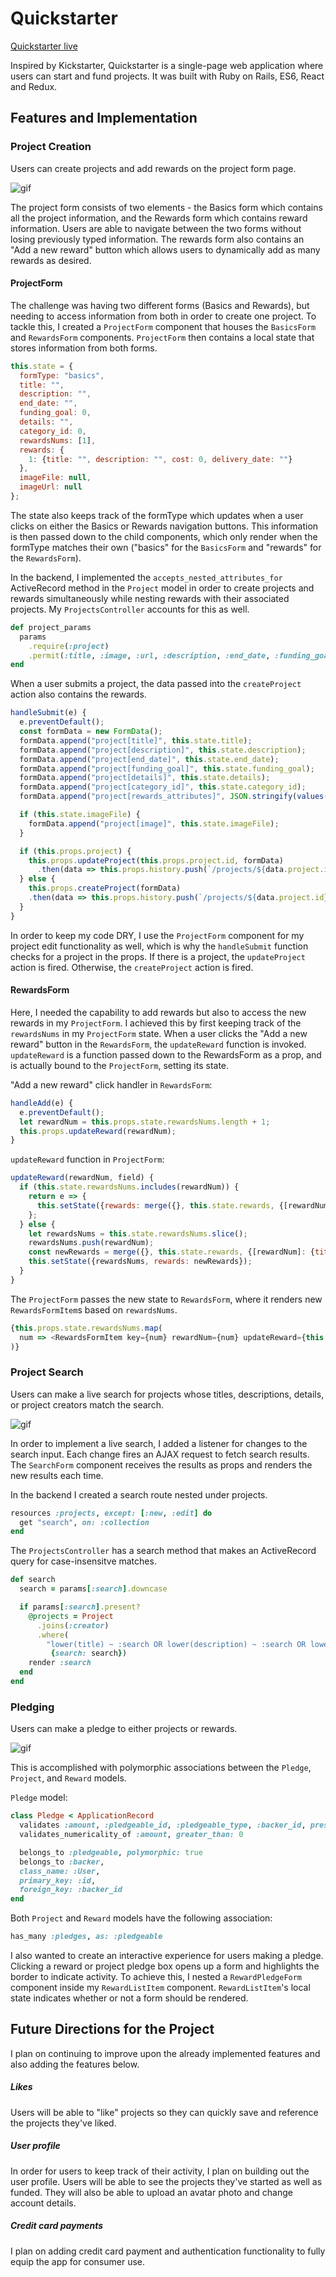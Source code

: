 # Quickstarter

[Quickstarter live](quickstarter-ll.herokuapp.com)

Inspired by Kickstarter, Quickstarter is a single-page web application where users can start and fund projects. It was built with Ruby on Rails, ES6, React and Redux.

## Features and Implementation

### Project Creation

Users can create projects and add rewards on the project form page.

![gif](https://media.giphy.com/media/l1K9EdZFjwQtOCvOo/giphy.gif)

The project form consists of two elements - the Basics form which contains all the project information, and the Rewards form which contains reward information. Users are able to navigate between the two forms without losing previously typed information. The rewards form also contains an "Add a new reward" button which allows users to dynamically add as many rewards as desired.

#### ProjectForm

The challenge was having two different forms (Basics and Rewards), but needing to access information from both in order to create one project. To tackle this, I created a `ProjectForm` component that houses the `BasicsForm` and `RewardsForm` components. `ProjectForm` then contains a local state that stores information from both forms.

```javascript
this.state = {
  formType: "basics",
  title: "",
  description: "",
  end_date: "",
  funding_goal: 0,
  details: "",
  category_id: 0,
  rewardsNums: [1],
  rewards: {
    1: {title: "", description: "", cost: 0, delivery_date: ""}
  },
  imageFile: null,
  imageUrl: null
};
```

The state also keeps track of the formType which updates when a user clicks on either the Basics or Rewards navigation buttons. This information is then passed down to the child components, which only render when the formType matches their own ("basics" for the `BasicsForm` and "rewards" for the `RewardsForm`).

In the backend, I implemented the `accepts_nested_attributes_for` ActiveRecord method in the `Project` model in order to create projects and rewards simultaneously while nesting rewards with their associated projects. My `ProjectsController` accounts for this as well.

```Ruby
def project_params
  params
    .require(:project)
    .permit(:title, :image, :url, :description, :end_date, :funding_goal, :details, :category_id, rewards_attributes: [:title, :description, :cost, :delivery_date])
end
```

When a user submits a project, the data passed into the `createProject` action also contains the rewards.

```javascript
handleSubmit(e) {
  e.preventDefault();
  const formData = new FormData();
  formData.append("project[title]", this.state.title);
  formData.append("project[description]", this.state.description);
  formData.append("project[end_date]", this.state.end_date);
  formData.append("project[funding_goal]", this.state.funding_goal);
  formData.append("project[details]", this.state.details);
  formData.append("project[category_id]", this.state.category_id);
  formData.append("project[rewards_attributes]", JSON.stringify(values(this.state.rewards)));

  if (this.state.imageFile) {
    formData.append("project[image]", this.state.imageFile);
  }

  if (this.props.project) {
    this.props.updateProject(this.props.project.id, formData)
      .then(data => this.props.history.push(`/projects/${data.project.id}`));
  } else {
    this.props.createProject(formData)
    .then(data => this.props.history.push(`/projects/${data.project.id}`));
  }
}
```

In order to keep my code DRY, I use the `ProjectForm` component for my project edit functionality as well, which is why the `handleSubmit` function checks for a project in the props. If there is a project, the `updateProject` action is fired. Otherwise, the `createProject` action is fired.

#### RewardsForm

Here, I needed the capability to add rewards but also to access the new rewards in my `ProjectForm`. I achieved this by first keeping track of the `rewardsNums` in my `ProjectForm` state. When a user clicks the "Add a new reward" button in the `RewardsForm`, the `updateReward` function is invoked. `updateReward` is a function passed down to the RewardsForm as a prop, and is actually bound to the `ProjectForm`, setting its state.

"Add a new reward" click handler in `RewardsForm`:

```javascript
handleAdd(e) {
  e.preventDefault();
  let rewardNum = this.props.state.rewardsNums.length + 1;
  this.props.updateReward(rewardNum);
}
```

`updateReward` function in `ProjectForm`:

```javascript
updateReward(rewardNum, field) {
  if (this.state.rewardsNums.includes(rewardNum)) {
    return e => {
      this.setState({rewards: merge({}, this.state.rewards, {[rewardNum]: {[field]: e.currentTarget.value}})});
    };
  } else {
    let rewardsNums = this.state.rewardsNums.slice();
    rewardsNums.push(rewardNum);
    const newRewards = merge({}, this.state.rewards, {[rewardNum]: {title: "", description: "", cost: 0, delivery_date: ""}});
    this.setState({rewardsNums, rewards: newRewards});
  }
}
```

The `ProjectForm` passes the new state to `RewardsForm`, where it renders new `RewardsFormItem`s based on `rewardsNums`.

```javascript
{this.props.state.rewardsNums.map(
  num => <RewardsFormItem key={num} rewardNum={num} updateReward={this.props.updateReward} state={this.props.state} />
)}
```
### Project Search

Users can make a live search for projects whose titles, descriptions, details, or project creators match the search.

![gif](https://media.giphy.com/media/3ohryqkWViD17KgABW/giphy.gif)

In order to implement a live search, I added a listener for changes to the search input. Each change fires an AJAX request to fetch search results. The `SearchForm` component receives the results as props and renders the new results each time.

In the backend I created a search route nested under projects.

```Ruby
resources :projects, except: [:new, :edit] do
  get "search", on: :collection
end
```
The `ProjectsController` has a search method that makes an ActiveRecord query for case-insensitve matches.

```ruby
def search
  search = params[:search].downcase

  if params[:search].present?
    @projects = Project
      .joins(:creator)
      .where(
        "lower(title) ~ :search OR lower(description) ~ :search OR lower(details) ~ :search OR lower(users.name) ~ :search",
         {search: search})
    render :search
  end
end
```

### Pledging

Users can make a pledge to either projects or rewards.

![gif](https://media.giphy.com/media/l4FGz7mtG34OJHGUg/giphy.gif)

This is accomplished with polymorphic associations between the `Pledge`, `Project`, and `Reward` models.

`Pledge` model:

```Ruby
class Pledge < ApplicationRecord
  validates :amount, :pledgeable_id, :pledgeable_type, :backer_id, presence: true
  validates_numericality_of :amount, greater_than: 0

  belongs_to :pledgeable, polymorphic: true
  belongs_to :backer,
  class_name: :User,
  primary_key: :id,
  foreign_key: :backer_id
end
```

Both `Project` and `Reward` models have the following association:

```ruby
has_many :pledges, as: :pledgeable
```

I also wanted to create an interactive experience for users making a pledge. Clicking a reward or project pledge box opens up a form and highlights the border to indicate activity. To achieve this, I nested a `RewardPledgeForm` component inside my `RewardListItem` component. `RewardListItem`'s local state indicates whether or not a form should be rendered.

## Future Directions for the Project

I plan on continuing to improve upon the already implemented features and also adding the features below.

##### Likes

Users will be able to "like" projects so they can quickly save and reference the projects they've liked.

##### User profile

In order for users to keep track of their activity, I plan on building out the user profile. Users will be able to see the projects they've started as well as funded. They will also be able to upload an avatar photo and change account details.

##### Credit card payments

I plan on adding credit card payment and authentication functionality to fully equip the app for consumer use.

